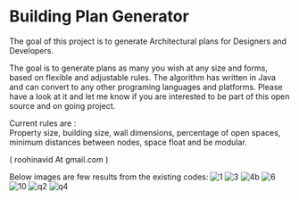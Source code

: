 # Building Plan Generator
The goal of this project is to generate Architectural plans for Designers and Developers.

The goal is to generate plans as many you wish at any size and forms, based on flexible and adjustable rules. 
The algorithm has written in Java and can convert to any other programing languages and platforms. 
Please have a look at it and let me know if you are interested to be part of this open source and on going project.

Current rules are :  
Property size, building size, wall dimensions, percentage of open spaces, minimum distances between nodes, space float and be modular. 

 ( roohinavid At gmail.com )
 
Below images are few results from the existing codes:
 ![1](https://cloud.githubusercontent.com/assets/13104724/17273748/66611e02-5675-11e6-8f22-5157d3f06777.jpg)
![3](https://cloud.githubusercontent.com/assets/13104724/17273745/665e35ca-5675-11e6-99d2-39141bb1be73.jpg)
![4b](https://cloud.githubusercontent.com/assets/13104724/17273747/665fc534-5675-11e6-86f9-7a8500034a09.jpg)
![6](https://cloud.githubusercontent.com/assets/13104724/17273746/665f67c4-5675-11e6-8bcf-61a66f04334c.jpg)
![10](https://cloud.githubusercontent.com/assets/13104724/17273750/66658140-5675-11e6-82b4-3f05f8fd9af4.jpg)
![q2](https://cloud.githubusercontent.com/assets/13104724/17273751/666fedd8-5675-11e6-80d3-8f991a079b4b.jpg)
![q4](https://cloud.githubusercontent.com/assets/13104724/17273752/6673d6dc-5675-11e6-8536-c3cee561af81.jpg)

